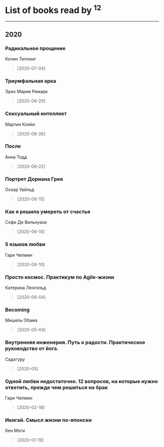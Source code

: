 # List of books read by [](https://plus.google.com/u/0/104731829794763834502/)<sup>12</sup>
---

## 2020

### Радикальное прощение
Колин Типпинг
> [2020-07-04] 


### Триумфальная арка
Эрих Мария Ремарк
> [2020-06-29] 


### Сексуальный интеллект
Мартин Кляйн
> [2020-06-26] 


### После
Анна Тодд
> [2020-06-22] 


### Портрет Дориана Грея
Оскар Уайльд
> [2020-06-15] 


### Как я решила умереть от счастья
Софи Де Вильнуази
> [2020-06-10] 


### 5 языков любви
Гари Чепмен
> [2020-06-10] 


### Просто космос. Практикум по Agile-жизни
Катерина Ленгольд
> [2020-06-04] 


### Becoming
Мишель Обама
> [2020-05-04] 


### Внутренняя инженерия. Путь к радости. Практическое руководство от йога.
Садхгуру
> [2020-05] 


### Одной любви недостаточно. 12 вопросов, на которые нужно ответить, прежде чем решиться на брак
Гари Чепмен
> [2020-02-18] 


### Икигай. Смысл жизни по-японски
Кен Моги
> [2020-01-19] 



